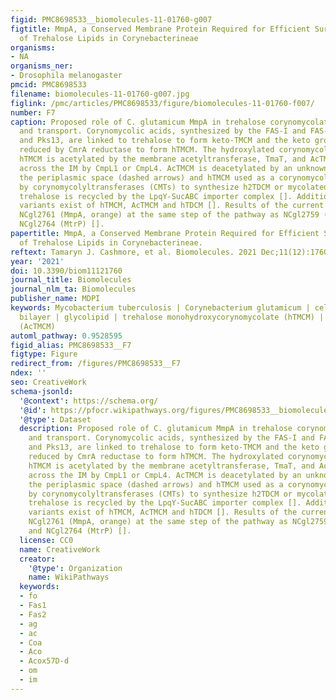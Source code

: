 ```yaml
---
figid: PMC8698533__biomolecules-11-01760-g007
figtitle: MmpA, a Conserved Membrane Protein Required for Efficient Surface Transport
  of Trehalose Lipids in Corynebacterineae
organisms:
- NA
organisms_ner:
- Drosophila melanogaster
pmcid: PMC8698533
filename: biomolecules-11-01760-g007.jpg
figlink: /pmc/articles/PMC8698533/figure/biomolecules-11-01760-f007/
number: F7
caption: Proposed role of C. glutamicum MmpA in trehalose corynomycolate synthesis
  and transport. Corynomycolic acids, synthesized by the FAS-I and FAS-II pathways
  and Pks13, are linked to trehalose to form keto-TMCM and the keto group is subsequently
  reduced by CmrA reductase to form hTMCM. The hydroxylated corynomycolic acid in
  hTMCM is acetylated by the membrane acetyltransferase, TmaT, and AcTMCM transported
  across the IM by CmpL1 or CmpL4. AcTMCM is deacetylated by an unknown enzyme in
  the periplasmic space (dashed arrows) and hTMCM used as a corynomycolic acid donor
  by corynomycolyltransferases (CMTs) to synthesize h2TDCM or mycolated AG. Released
  trehalose is recycled by the LpqY-SucABC importer complex []. Additional acylation
  variants exist of hTMCM, AcTMCM and hTDCM []. Results of the current study place
  NCgl2761 (MmpA, orange) at the same step of the pathway as NCgl2759 (TmaT) [] and
  NCgl2764 (MtrP) [].
papertitle: MmpA, a Conserved Membrane Protein Required for Efficient Surface Transport
  of Trehalose Lipids in Corynebacterineae.
reftext: Tamaryn J. Cashmore, et al. Biomolecules. 2021 Dec;11(12):1760.
year: '2021'
doi: 10.3390/biom11121760
journal_title: Biomolecules
journal_nlm_ta: Biomolecules
publisher_name: MDPI
keywords: Mycobacterium tuberculosis | Corynebacterium glutamicum | cell wall | lipid
  bilayer | glycolipid | trehalose monohydroxycorynomycolate (hTMCM) | trehalose monoacetylcorynomycolate
  (AcTMCM)
automl_pathway: 0.9528595
figid_alias: PMC8698533__F7
figtype: Figure
redirect_from: /figures/PMC8698533__F7
ndex: ''
seo: CreativeWork
schema-jsonld:
  '@context': https://schema.org/
  '@id': https://pfocr.wikipathways.org/figures/PMC8698533__biomolecules-11-01760-g007.html
  '@type': Dataset
  description: Proposed role of C. glutamicum MmpA in trehalose corynomycolate synthesis
    and transport. Corynomycolic acids, synthesized by the FAS-I and FAS-II pathways
    and Pks13, are linked to trehalose to form keto-TMCM and the keto group is subsequently
    reduced by CmrA reductase to form hTMCM. The hydroxylated corynomycolic acid in
    hTMCM is acetylated by the membrane acetyltransferase, TmaT, and AcTMCM transported
    across the IM by CmpL1 or CmpL4. AcTMCM is deacetylated by an unknown enzyme in
    the periplasmic space (dashed arrows) and hTMCM used as a corynomycolic acid donor
    by corynomycolyltransferases (CMTs) to synthesize h2TDCM or mycolated AG. Released
    trehalose is recycled by the LpqY-SucABC importer complex []. Additional acylation
    variants exist of hTMCM, AcTMCM and hTDCM []. Results of the current study place
    NCgl2761 (MmpA, orange) at the same step of the pathway as NCgl2759 (TmaT) []
    and NCgl2764 (MtrP) [].
  license: CC0
  name: CreativeWork
  creator:
    '@type': Organization
    name: WikiPathways
  keywords:
  - fo
  - Fas1
  - Fas2
  - ag
  - ac
  - Coa
  - Aco
  - Acox57D-d
  - om
  - im
---
```


